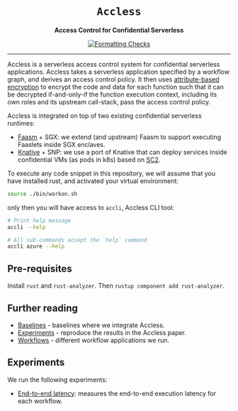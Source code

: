 <div align="center">
  <h1><code>Accless</code></h1>

  <p>
    <strong>Access Control for Confidential Serverless</strong>
  </p>

  <p>
    <a href="https://github.com/faasm/tless/actions/workflows/checks.yml"><img src="https://github.com/faasm/tless/actions/workflows/checks.yml/badge.svg" alt="Formatting Checks" /></a>
  </p>
  <hr>
</div>

Accless is a serverless access control system for confidential serverless
applications. Accless takes a serverless application specified by a workflow
graph, and derives an access control policy. It then uses
[attribute-based encryption]() to encrypt the code and data for each function
such that it can be decrypted if-and-only-if the function execution context,
including its own roles and its upstream call-stack, pass the access control
policy.

Accless is integrated on top of two existing confidential serverless runtimes:
- [Faasm](https://github.com/faasm/faasm) + SGX: we extend (and upstream) Faasm
to support executing Faaslets inside SGX enclaves.
- [Knative](https://knative.dev) + SNP: we use a port of Knative that can
deploy services inside confidential VMs (as pods in k8s) based on [SC2](
https://github.com/sc2-sys).

To execute any code snippet in this repository, we will assume that you have
installed rust, and activated your virtual environment:

```bash
source ./bin/workon.sh
```

only then you will have access to `accli`, Accless CLI tool:

```bash
# Print help message
accli --help

# All sub-commands accept the `help` command
accli azure --help
```

## Pre-requisites

Install `rust` and `rust-analyzer`. Then `rustup component add rust-analyzer`.

## Further reading

* [Baselines](./docs/baselines.md) - baselines where we integrate Accless.
* [Experiments](./experiments/README.md) - reproduce the results in the Accless paper.
* [Workflows](./docs/workflows.md) - different workflow applications we run.

## Experiments

We run the following experiments:
- [End-to-end latency](./eval/e2e-latency/README.md): measures the end-to-end execution latency for each workflow.
